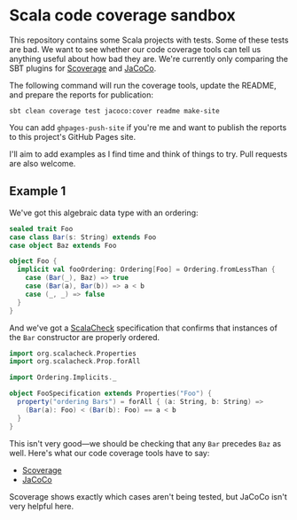 # Scala code coverage sandbox

This repository contains some Scala projects with tests. Some of these tests
are bad. We want to see whether our code coverage tools can tell us anything
useful about how bad they are. We're currently only comparing the SBT plugins
for [Scoverage](https://github.com/scoverage/sbt-scoverage) and
[JaCoCo](https://github.com/sbt/jacoco4sbt).

The following command will run the coverage tools, update the README, and
prepare the reports for publication:

```
sbt clean coverage test jacoco:cover readme make-site
```

You can add `ghpages-push-site` if you're me and want to publish the reports
to this project's GitHub Pages site.

I'll aim to add examples as I find time and think of things to try. Pull
requests are also welcome.

## Example 1

We've got this algebraic data type with an ordering:

<!-- code:Foo -->
``` scala
sealed trait Foo
case class Bar(s: String) extends Foo
case object Baz extends Foo

object Foo {
  implicit val fooOrdering: Ordering[Foo] = Ordering.fromLessThan {
    case (Bar(_), Baz) => true
    case (Bar(a), Bar(b)) => a < b
    case (_, _) => false
  }
}
```

And we've got a [ScalaCheck](https://www.scalacheck.org/) specification that
confirms that instances of the `Bar` constructor are properly ordered.

<!-- test:FooSpecification -->
``` scala
import org.scalacheck.Properties
import org.scalacheck.Prop.forAll

import Ordering.Implicits._

object FooSpecification extends Properties("Foo") {
  property("ordering Bars") = forAll { (a: String, b: String) =>
    (Bar(a): Foo) < (Bar(b): Foo) == a < b
  }
}
```

This isn't very good—we should be checking that any `Bar` precedes `Baz` as
well. Here's what our code coverage tools have to say:

* [Scoverage](https://travisbrown.github.io/coverages/examples/001/scoverage/)
* [JaCoCo](https://travisbrown.github.io/coverages/examples/001/jacoco/)

Scoverage shows exactly which cases aren't being tested, but JaCoCo isn't very
helpful here.


